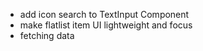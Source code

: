 - add icon search to TextInput Component
- make flatlist item UI lightweight and focus
- fetching data
